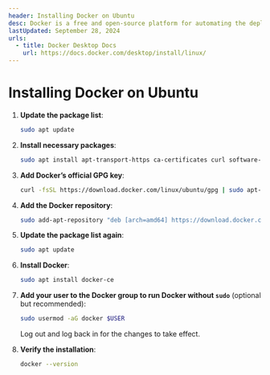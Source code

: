 ```yaml
---
header: Installing Docker on Ubuntu
desc: Docker is a free and open-source platform for automating the deployment of applications in lightweight containers.
lastUpdated: September 28, 2024
urls:
  - title: Docker Desktop Docs
    url: https://docs.docker.com/desktop/install/linux/
---
```


# Installing Docker on Ubuntu

1. **Update the package list**:

   ```bash
   sudo apt update
   ```

2. **Install necessary packages**:

   ```bash
   sudo apt install apt-transport-https ca-certificates curl software-properties-common
   ```

3. **Add Docker’s official GPG key**:

   ```bash
   curl -fsSL https://download.docker.com/linux/ubuntu/gpg | sudo apt-key add -
   ```

4. **Add the Docker repository**:

   ```bash
   sudo add-apt-repository "deb [arch=amd64] https://download.docker.com/linux/ubuntu $(lsb_release -cs) stable"
   ```

5. **Update the package list again**:

   ```bash
   sudo apt update
   ```

6. **Install Docker**:

   ```bash
   sudo apt install docker-ce
   ```

7. **Add your user to the Docker group to run Docker without `sudo`** (optional but recommended):

   ```bash
   sudo usermod -aG docker $USER
   ```

   Log out and log back in for the changes to take effect.

8. **Verify the installation**:

   ```bash
   docker --version
   ```
